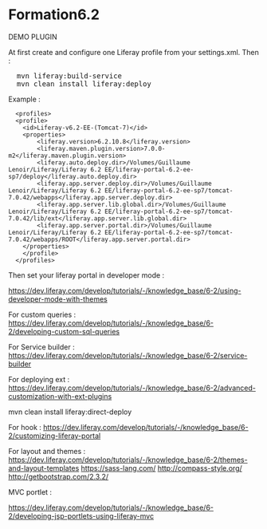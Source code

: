 # Formation6.2


DEMO PLUGIN

At first create and configure one Liferay profile from your settings.xml.
Then :

<pre>
  mvn liferay:build-service
  mvn clean install liferay:deploy
</pre>

Example :

```
  <profiles>
  <profile>
  	<id>Liferay-v6.2-EE-(Tomcat-7)</id>
  	<properties>
  		<liferay.version>6.2.10.8</liferay.version>
  		<liferay.maven.plugin.version>7.0.0-m2</liferay.maven.plugin.version>
  		<liferay.auto.deploy.dir>/Volumes/Guillaume Lenoir/Liferay/Liferay 6.2 EE/liferay-portal-6.2-ee-sp7/deploy</liferay.auto.deploy.dir>
  		<liferay.app.server.deploy.dir>/Volumes/Guillaume Lenoir/Liferay/Liferay 6.2 EE/liferay-portal-6.2-ee-sp7/tomcat-7.0.42/webapps</liferay.app.server.deploy.dir>
  		<liferay.app.server.lib.global.dir>/Volumes/Guillaume Lenoir/Liferay/Liferay 6.2 EE/liferay-portal-6.2-ee-sp7/tomcat-7.0.42/lib/ext</liferay.app.server.lib.global.dir>
  		<liferay.app.server.portal.dir>/Volumes/Guillaume Lenoir/Liferay/Liferay 6.2 EE/liferay-portal-6.2-ee-sp7/tomcat-7.0.42/webapps/ROOT</liferay.app.server.portal.dir>
  	</properties>
  	</profile>
  </profiles>
```

Then set your liferay portal in developer mode :

https://dev.liferay.com/develop/tutorials/-/knowledge_base/6-2/using-developer-mode-with-themes


For custom queries :
https://dev.liferay.com/develop/tutorials/-/knowledge_base/6-2/developing-custom-sql-queries

For Service builder :
https://dev.liferay.com/develop/tutorials/-/knowledge_base/6-2/service-builder

For deploying ext :
https://dev.liferay.com/develop/tutorials/-/knowledge_base/6-2/advanced-customization-with-ext-plugins

mvn clean install liferay:direct-deploy

For hook :
https://dev.liferay.com/develop/tutorials/-/knowledge_base/6-2/customizing-liferay-portal

For layout and themes :
https://dev.liferay.com/develop/tutorials/-/knowledge_base/6-2/themes-and-layout-templates
https://sass-lang.com/
http://compass-style.org/
http://getbootstrap.com/2.3.2/

MVC portlet :

https://dev.liferay.com/develop/tutorials/-/knowledge_base/6-2/developing-jsp-portlets-using-liferay-mvc



